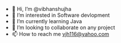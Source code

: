 - 👋 Hi, I’m @vibhanshujha
- 👀 I’m interested in Software devlopment
- 🌱 I’m currently learning Java
- 💞️ I’m looking to collaborate on any project
- 📫 How to reach me vjh116@yahoo.com

<!---
vibhanshujha/vibhanshujha is a ✨ special ✨ repository because its `README.md` (this file) appears on your GitHub profile.
You can click the Preview link to take a look at your changes.
--->
